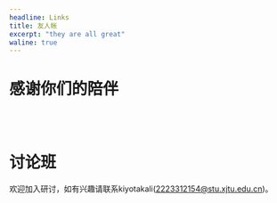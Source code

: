 ```yaml
---
headline: Links
title: 友人帐
excerpt: "they are all great"
waline: true
---
```



# 感谢你们的陪伴


<br />
<br />

<hairy-links 
  :links="[
    {
      name: 'kiyotakali',
      url: 'https://www.kiyotakali.top/',
      image: 'https://avatars.githubusercontent.com/u/112888202?s=400&u=9f72a38463c0dc56f264d5d12a823c17bb14628d&v=4',
      color: '#e9546b',
      desc: '计试李院士',
    },
    {
      name: 'Number-L',
      url: 'https://number-l.github.io/',
      image: 'https://avatars.githubusercontent.com/u/112866466?v=4',
      color: '#87cefa',
      desc: '罗神',
    },
    {
      name: 'wry404',
      url: 'https://www.wry404.top/',
      image: 'https://avatars.githubusercontent.com/u/143403659?v=4',
      color: '#ffd700',
      desc: '狗子',
    },
  ]"
/>

# 讨论班

欢迎加入研讨，如有兴趣请联系kiyotakali(2223312154@stu.xjtu.edu.cn)。

<br />
<br />
 
<hairy-links 
  :links="[
    {
      name: 'XJTU-dl seminar',
      url: 'https://xjtu-deeplearning-seminar.github.io/dl-discussion/',
      image: 'https://avatars.githubusercontent.com/u/168283007?s=400&v=4',
      color: '#00ff00',
      desc: 'xjtu 深度学习讨论班',
    },
  ]"
/>
